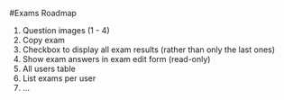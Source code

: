 #Exams Roadmap

1. Question images (1 - 4)
1. Copy exam
1. Checkbox to display all exam results (rather than only the last ones)
1. Show exam answers in exam edit form (read-only)
1. All users table
1. List exams per user
1. ...
